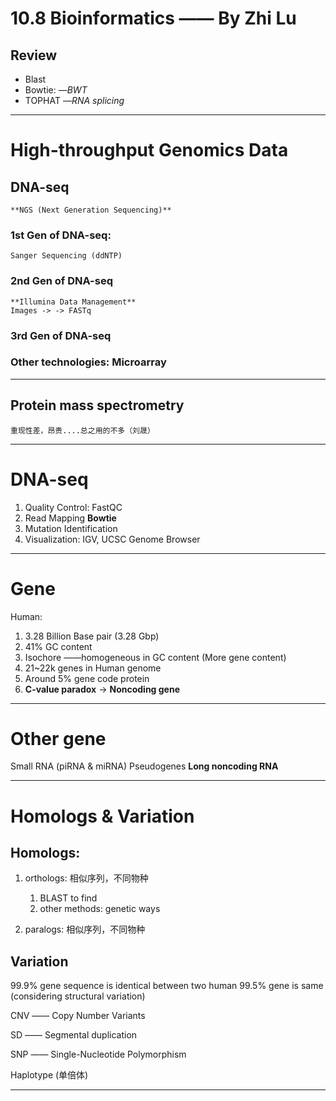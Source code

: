 # 10.8 Bioinformatics —— By Zhi Lu
## Review
- Blast
- Bowtie:
	—*BWT*
- TOPHAT
	—*RNA splicing*

- - - -
# High-throughput Genomics Data
## DNA-seq
	**NGS (Next Generation Sequencing)**

### 1st Gen of DNA-seq:
	Sanger Sequencing (ddNTP)

### 2nd Gen of  DNA-seq
	**Illumina Data Management**
	Images -> -> FASTq

### 3rd Gen of DNA-seq
	

### Other technologies: Microarray

- - - -
## Protein mass spectrometry
	重现性差，昂贵....总之用的不多（刘晟）

- - - -
# DNA-seq
1. Quality Control: FastQC
2. Read Mapping
	**Bowtie**
3. Mutation Identification
4. Visualization:
	IGV, UCSC Genome Browser

- - - -
# Gene
Human: 
1. 3.28 Billion Base pair (3.28 Gbp)
2. 41% GC content 
3. Isochore ——homogeneous in GC content (More gene content)
4. 21~22k genes in Human genome
5. Around 5% gene code protein
6. **C-value paradox** -> **Noncoding gene**

- - - -
# Other gene
Small RNA (piRNA & miRNA)
Pseudogenes
**Long noncoding RNA**

- - - -
# Homologs & Variation
## Homologs:
1. orthologs: 相似序列，不同物种
	1. BLAST to find
	2. other methods: genetic ways

2. paralogs: 相似序列，不同物种

## Variation
99.9% gene sequence is identical between two human
99.5% gene is same (considering structural variation)

CNV —— Copy Number Variants

SD    —— Segmental duplication

SNP —— Single-Nucleotide Polymorphism

Haplotype (单倍体)

- - - -



	












